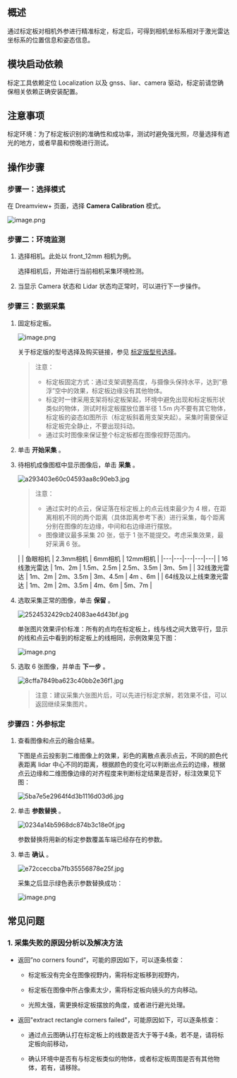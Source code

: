## 概述

通过标定板对相机外参进行精准标定，标定后，可得到相机坐标系相对于激光雷达坐标系的位置信息和姿态信息。


## 模块启动依赖


标定工具依赖定位 Localization 以及 gnss、liar、camera 驱动，标定前请您确保相关依赖正确安装配置。


## 注意事项

标定环境：为了标定板识别的准确性和成功率，测试时避免强光照，尽量选择有遮光的地方，或者早晨和傍晚进行测试。


## 操作步骤

### 步骤一：选择模式

在 Dreamview+ 页面，选择 **Camera Calibration** 模式。

![image.png](https://bce.bdstatic.com/doc/Apollo-Homepage-Document/Apollo_Studio/image_0baa215.png)

### 步骤二：环境监测

1. 选择相机。此处以 front_12mm 相机为例。

   选择相机后，开始进行当前相机采集环境检测。

2. 当显示 Camera 状态和 Lidar 状态均正常时，可以进行下一步操作。



### 步骤三：数据采集

1. 固定标定板。

   ![image.png](https://bce.bdstatic.com/doc/Apollo-Homepage-Document/Apollo_Studio/image_4687df0.png)

   关于标定版的型号选择及购买链接，参见 [标定版型号选择](Apollo_Studio/本地工具台/附录.md)。

   > 注意：
   > - 标定板固定⽅式：通过⽀架调整⾼度，与摄像头保持⽔平，达到“悬浮”空中的效果，标定板边缘没有其他物体。
   > - 标定时一律采用支架将标定板架起，环境中避免出现和标定板形状类似的物体，测试时标定板摆放位置半径 1.5m 内不要有其它物体，标定板的姿态如图所示（标定板斜着用支架夹起）。采集时需要保证标定板完全静止，不要出现抖动。
   > - 通过实时图像来保证整个标定板都在图像视野范围内。

2. 单击 **开始采集** 。

3. 待相机成像图框中显示图像后，单击 **采集** 。

   ![a293403e60c04593aa8c90eb3.jpg](https://bce.bdstatic.com/doc/Apollo-Homepage-Document/Apollo_Studio/a293403e60c04593aa8c90eb3_a293403.jpg)

   > 注意：
   > - 通过实时的点云，保证落在标定板上的点云线束最少为 4 根，在距离相机不同的两个距离（具体距离参考下表）进行采集，每个距离分别在图像的左边缘，中间和右边缘进行摆放。
   > - 图像建议最多采集 20 张，低于 1 张不能提交。考虑采集效果，最好采满 6 张。

   |  | 鱼眼相机 | 2.3mm相机 | 6mm相机 | 12mm相机 |
|---|---|---|---|---|
| 16线激光雷达 | 1m、2m | 1.5m、2.5m | 2.5m、3.5m | 3m、5m |
| 32线激光雷达 | 1m、2m | 2m、3.5m | 3m、4.5m | 4m 、6m |
| 64线及以上线束激光雷达 | 1m、2m | 2m、3.5m | 4m、6m | 5m、7m |

4. 选取采集正常的图像，单击 **保留** 。

   ![2524532429cb24083ae4d43bf.jpg](https://bce.bdstatic.com/doc/Apollo-Homepage-Document/Apollo_Studio/2524532429cb24083ae4d43bf_2524532.jpg)

   单张图片效果评价标准：所有的点均在标定板上，线与线之间大致平行，显示的线和点云中看到的标定板上的线相同，示例效果见下图：

   ![image.png](https://bce.bdstatic.com/doc/Apollo-Homepage-Document/Apollo_Studio/image_560d84f.png)

5. 选取 6 张图像，并单击 **下一步** 。

   ![8cffa7849ba623c40bb2e36f1.jpg](https://bce.bdstatic.com/doc/Apollo-Homepage-Document/Apollo_Studio/8cffa7849ba623c40bb2e36f1_8cffa78.jpg)

   > 注意：建议采集六张图片后，可以先进行标定求解，若效果不佳，可以返回继续采集图片。

### 步骤四：外参标定

1. 查看图像和点云的融合结果。

   下图是点云投影到二维图像上的效果，彩色的离散点表示点云，不同的颜色代表距离 lidar 中心不同的距离，根据颜色的变化可以判断出点云的边缘，根据点云边缘和二维图像边缘的对齐程度来判断标定结果是否好，标注效果见下图：

   ![5ba7e5e2964f4d3b1116d03d6.jpg](https://bce.bdstatic.com/doc/Apollo-Homepage-Document/Apollo_Studio/5ba7e5e2964f4d3b1116d03d6_5ba7e5e.jpg)

1. 单击 **参数替换** 。

   ![0234a14b5968dc874b3c18e0f.jpg](https://bce.bdstatic.com/doc/Apollo-Homepage-Document/Apollo_Studio/0234a14b5968dc874b3c18e0f_0234a14.jpg)

   参数替换将用新的标定参数覆盖车端已经存在的参数。

2. 单击 **确认** 。

   ![e72cceccba7fb35556878e25f.jpg](https://bce.bdstatic.com/doc/Apollo-Homepage-Document/Apollo_Studio/e72cceccba7fb35556878e25f_e72ccec.jpg)

   采集之后显示绿色表示参数替换成功：

   ![image.png](https://bce.bdstatic.com/doc/Apollo-Homepage-Document/Apollo_Studio/image_342a1a1.png)






## 常见问题

### 1. 采集失败的原因分析以及解决方法
- 返回”no corners found“，可能的原因如下，可以逐条核查：

  - 标定板没有完全在图像视野内，需将标定板移到视野内，
  - 标定板在图像中所占像素太少，需将标定板向镜头的方向移动。

  - 光照太强，需更换标定板摆放的角度，或者进行避光处理。

- 返回"extract rectangle corners failed"，可能原因如下，可以逐条核查：

  - 通过点云图确认打在标定板上的线数是否大于等于4条，若不是，请将标定板向前移动，

  - 确认环境中是否有与标定板类似的物体，或者标定板周围是否有其他物体，若有，请移除。


